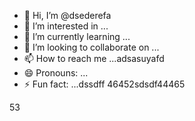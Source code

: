- 👋 Hi, I’m @dsederefa
- 👀 I’m interested in ...
- 🌱 I’m currently learning ...
- 💞️ I’m looking to collaborate on ...
- 📫 How to reach me ...adsasuyafd
- 😄 Pronouns: ...
- ⚡ Fun fact: ...dssdff
46452sdsdf44465
<!---sd
dsederefa/dsederefa is a ✨ special ✨ repository because its `README.md` (this file) appears on your GitHub profile.456sdf
You can click the Preview link to take a look at your changes.dfgdf
--->
53
